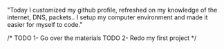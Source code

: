"Today I customized my github profile, refreshed on my knowledge of the internet, DNS, packets..
I setup my computer environment and made it easier for myself to code."


/* 
TODO 1- Go over the materials 
TODO 2- Redo my first project
*/